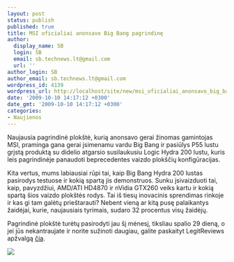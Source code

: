```yaml
---
layout: post
status: publish
published: true
title: MSI oficialiai anonsavo Big Bang pagrindinę
author:
  display_name: SB
  login: SB
  email: sb.technews.lt@gmail.com
  url: ''
author_login: SB
author_email: sb.technews.lt@gmail.com
wordpress_id: 4139
wordpress_url: http://localhost/site/new/msi_oficialiai_anonsavo_big_bang_pagrindine/
date: '2009-10-10 14:17:12 +0300'
date_gmt: '2009-10-10 14:17:12 +0300'
categories:
- Naujienos
---
```

<p>Naujausia pagrindinė plokštė, kurią anonsavo gerai žinomas gamintojas MSI, praminga gana gerai įsimenamu vardu Big Bang ir pasiūlys P55 lustu grįstą produktą su didelio atgarsio susilaukusiu Logic Hydra 200 lustu, kuris leis pagrindinėje panaudoti beprecedentes vaizdo plokščių konfigūracijas.</p>
<p>Kita vertus, mums labiausiai rūpi tai, kaip Big Bang Hydra 200 lustas pasirodys testuose ir kokią spartą jis demonstruos. Sunku įsivaizduoti tai, kaip, pavyzdžiui, AMD/ATI HD4870 ir nVidia GTX260 veiks kartu ir kokią spartą šios vaizdo plokštės rodys. Tai iš tiesų inovacinis sprendimas rinkoje ir kas gi tam galėtų prieštarauti? Nebent vieną ar kitą pusę palaikantys žaidėjai, kurie, naujausiais tyrimais, sudaro 32 procentus visų žaidėjų.</p>
<p>Pagrindinė plokštė turėtų pasirodyti jau šį mėnesį, tiksliau spalio 29 dieną, o jei jūs nekantraujate ir norite sužinoti daugiau, galite paskaityt LegitReviews apžvalgą <a class="ns" href="http://www.legitreviews.com/article/1093/1/">čia</a>.</p>
<p><img src="http://www.legitreviews.com/images/reviews/1093/lucid_hydra_demo1.jpg" /></p>
<p></p>
